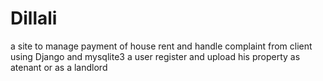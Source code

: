 # Dillali
a site to manage payment of house rent and handle complaint from client using Django and mysqlite3
a user register and upload his property 
as atenant or as a landlord
